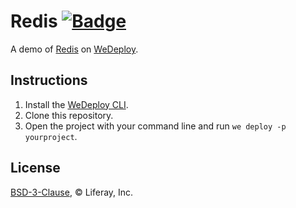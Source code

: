 # Redis [![Badge](https://img.shields.io/badge/built%20with-wedeploy-00d46a.svg?style=flat)](http://wedeploy.com)

A demo of [Redis](https://hub.docker.com/_/redis/) on [WeDeploy](https://wedeploy.com/).

## Instructions

1. Install the [WeDeploy CLI](https://wedeploy.com/docs/intro/using-the-command-line/).
2. Clone this repository.
3. Open the project with your command line and run `we deploy -p yourproject`.

## License

[BSD-3-Clause](./LICENSE.md), © Liferay, Inc.
